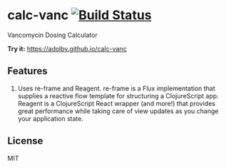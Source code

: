 # calc-vanc [![Build Status](https://travis-ci.org/adolby/calc-vanc.svg?branch=master)](https://travis-ci.org/adolby/calc-vanc)
Vancomycin Dosing Calculator

**Try it:** https://adolby.github.io/calc-vanc

## Features
1. Uses re-frame and Reagent. re-frame is a Flux implementation that supplies a reactive flow template for structuring a ClojureScript app. Reagent is a ClojureScript React wrapper (and more!) that provides great performance while taking care of view updates as you change your application state.

## License
MIT
